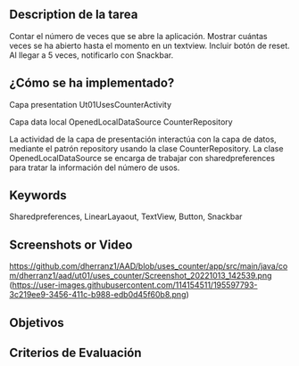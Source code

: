 ## Description de la tarea

<!-- Descripción sobre lo que se pide en la tarea -->
Contar el número de veces que se abre la aplicación.
Mostrar cuántas veces se ha abierto hasta el momento en un textview.
Incluir botón de reset.
Al llegar a 5 veces, notificarlo con Snackbar.


## ¿Cómo se ha implementado?

<!-- Estructura de clases, patrones: MVVM, etc.  -->

Capa presentation
    Ut01UsesCounterActivity

Capa data
    local
        OpenedLocalDataSource
    CounterRepository

La actividad de la capa de presentación interactúa con la capa de datos, mediante el patrón repository usando la clase CounterRepository.
La clase OpenedLocalDataSource se encarga de trabajar con sharedpreferences para tratar la información del número de usos.

## Keywords

<!-- Palabras relacionadas con los conceptos vistos -->
Sharedpreferences, LinearLayaout, TextView, Button, Snackbar

## Screenshots or Video

<!-- Captura de pantalla de la consola -->
https://github.com/dherranz1/AAD/blob/uses_counter/app/src/main/java/com/dherranz1/aad/ut01/uses_counter/Screenshot_20221013_142539.png
(https://user-images.githubusercontent.com/114154511/195597793-3c219ee9-3456-411c-b988-edb0d45f60b8.png)


## Objetivos

<!-- Buscar en el README el Resultado de Aprendizaje con el que se está trabajando -->

## Criterios de Evaluación
<!-- 
    Buscar en el README los criterios de Evaluación con los que se están trabajando.
    Marca con una [X] los conseguidos. Ejemplo:
    [ ] Criterio Evaluación 1.
    [ ] Criterio Evaluación 2.
    [X] Criterio Evaluación 3.
-->
